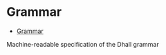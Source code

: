 # Grammar

* [Grammar](https://github.com/dhall-lang/dhall-lang/blob/master/standard/dhall.abnf)

Machine-readable specification of the Dhall grammar
